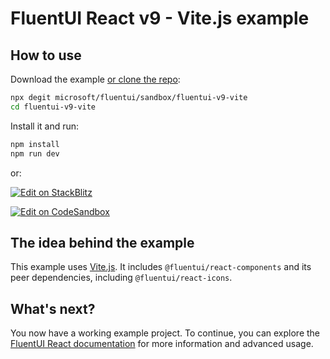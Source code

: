 # FluentUI React v9 - Vite.js example

## How to use

Download the example [or clone the repo](https://github.com/microsoft/fluentui):

```bash
npx degit microsoft/fluentui/sandbox/fluentui-v9-vite
cd fluentui-v9-vite
```

Install it and run:

```bash
npm install
npm run dev
```

or:

[![Edit on StackBlitz](https://developer.stackblitz.com/img/open_in_stackblitz.svg)](https://stackblitz.com/github/microsoft/fluentui/tree/master/sandbox/fluentui-v9-vite)

[![Edit on CodeSandbox](https://codesandbox.io/static/img/play-codesandbox.svg)](https://codesandbox.io/p/sandbox/github/microsoft/fluentui/tree/master/sandbox/fluentui-v9-vite)

## The idea behind the example

This example uses [Vite.js](https://github.com/vitejs/vite).
It includes `@fluentui/react-components` and its peer dependencies, including `@fluentui/react-icons`.

## What's next?

You now have a working example project. To continue, you can explore the [FluentUI React documentation](https://react.fluentui.dev) for more information and advanced usage.
